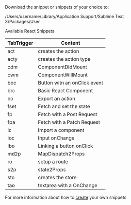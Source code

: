 Download the snippet or snippets of your choice to: 

/Users/username/Library/Application Support/Sublime Text 3/Packages/User


Available React Snippets


|TabTrigger| Content|
|----------|-------|
|act       |creates the action |
|acty      |creates the action type|
|cdm       |ComponentDidMount
|cwm       |ComponentWillMount
|boc       |Button witn an onClick event
|brc       |Basic React Component
|eo        |Export an action
|fset          |Fetch and set the state
|fp            |Fetch with a Post Request
|fpa           |Fetch with a Patch Request
|ic            |Import a component
|ioc           |Input onChange
|lbo           |Linking a button onClick
|md2p          |MapDispatch2Props
|ro            |setup a route
|s2p           |state2Props|
|sto           |creates the store
|tao           |textarea with a OnChange


For more information about how to <a href="http://sublimetext.info/docs/en/extensibility/snippets.html">create</a> your own snippets 
